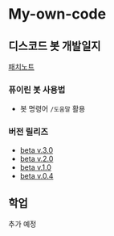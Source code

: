 # My-own-code

## 디스코드 봇 개발일지
[패치노트](https://github.com/Puilin/My-own-code/blob/master/패치노트.md)
### 퓨이린 봇 사용법
* 봇 명령어 `/도움말` 활용
### 버전 릴리즈
* [beta v.3.0](https://github.com/Puilin/My-own-code/blob/master/beta%20v.3.0.py)
* [beta v.2.0](https://github.com/Puilin/My-own-code/blob/master/beta%20v.2.0.py)
* [beta v.1.0](https://github.com/Puilin/My-own-code/blob/master/beta%20v.1.0.py)
* [beta v.0.4](https://github.com/Puilin/My-own-code/blob/master/beta%20v.0.4.py)

## 학업
추가 예정
